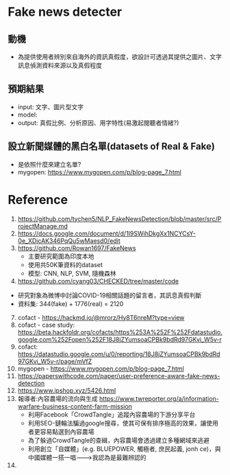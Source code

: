 # Fake news detecter
## 動機
* 為提供使用者辨別來自海外的資訊真假度，欲設計可透過其提供之圖片、文字訊息偵測資料來源以及真假程度
## 預期結果
* input: 文字、圖片型文字
* model: 
* output: 真假比例、分析原因、用字特性(易激起閱聽者情緒?)


## 設立新聞媒體的黑白名單(datasets of Real & Fake)
* 是依照什麼來建立名單?
* mygopen: https://www.mygopen.com/p/blog-page_7.html

# Reference
1. https://github.com/tychen5/NLP_FakeNewsDetection/blob/master/src/ProjectManage.md
2. https://docs.google.com/document/d/1I9SWihDkgXx1NCYCsY-0e_XDicAK346PqQu5wMaesd0/edit
3. https://github.com/Rowan1697/FakeNews
   * 主要研究範圍為印度本地
   * 使用共50K筆資料的dataset
   * 模型: CNN, NLP, SVM, 隨機森林
5. https://github.com/cyang03/CHECKED/tree/master/code
  * 研究對象為微博中討論COVID-19相關話題的留言者，其訊息真假判斷
  * 資料集: 344(fake) + 1776(real) = 2120
7. cofact - https://hackmd.io/@mrorz/Hy8T6nreM?type=view
8. cofact - case study: https://beta.hackfoldr.org/cofacts/https%253A%252F%252Fdatastudio.google.com%252Fopen%252F18J8jZYumsoaCPBk9bdRd97GKvi_W5v-r
9. cofact: https://datastudio.google.com/u/0/reporting/18J8jZYumsoaCPBk9bdRd97GKvi_W5v-r/page/mVfZ
10. mygopen - https://www.mygopen.com/p/blog-page_7.html
11. https://paperswithcode.com/paper/user-preference-aware-fake-news-detection
12. https://www.ipshop.xyz/5426.html
13. 報導者:內容農場的流向與生成 https://www.twreporter.org/a/information-warfare-business-content-farm-mission
    * 利用Facebook「CrowdTangle」追蹤內容農場的下游分享平台
    * 利用SEO-鏈輪法騙過google搜尋，使其可保有排序極高的效果，讓使用者更容易點選到內容農場
    * 為了躲過CrowdTangle的查緝，內容農場會透過建立多種網域來逃避
    * 利用創立「自媒體」(e.g. BLUEPOWER, 觸極者, 庶民起義, jonh ce)，與中國媒體一搭一唱--->我認為是最難辨認的
14. 
